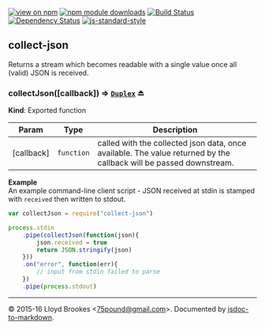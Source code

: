 [![view on npm](http://img.shields.io/npm/v/collect-json.svg)](https://www.npmjs.org/package/collect-json)
[![npm module downloads](http://img.shields.io/npm/dt/collect-json.svg)](https://www.npmjs.org/package/collect-json)
[![Build Status](https://travis-ci.org/75lb/collect-json.svg?branch=master)](https://travis-ci.org/75lb/collect-json)
[![Dependency Status](https://david-dm.org/75lb/collect-json.svg)](https://david-dm.org/75lb/collect-json)
[![js-standard-style](https://img.shields.io/badge/code%20style-standard-brightgreen.svg)](https://github.com/feross/standard)

<a name="module_collect-json"></a>

## collect-json
Returns a stream which becomes readable with a single value once all (valid) JSON is received.

<a name="exp_module_collect-json--collectJson"></a>

### collectJson([callback]) ⇒ <code>[Duplex](https://nodejs.org/api/stream.html#stream_class_stream_duplex)</code> ⏏
**Kind**: Exported function  

| Param | Type | Description |
| --- | --- | --- |
| [callback] | <code>function</code> | called with the collected json data, once available. The value returned by the callback will be passed downstream. |

**Example**  
An example command-line client script - JSON received at stdin is stamped with `received` then written to stdout.
```js
var collectJson = require("collect-json")

process.stdin
    .pipe(collectJson(function(json){
        json.received = true
        return JSON.stringify(json)
    }))
    .on("error", function(err){
        // input from stdin failed to parse
    })
    .pipe(process.stdout)
```

* * *

&copy; 2015-16 Lloyd Brookes \<75pound@gmail.com\>. Documented by [jsdoc-to-markdown](https://github.com/jsdoc2md/jsdoc-to-markdown).
